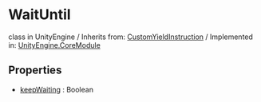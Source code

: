 # WaitUntil
class in UnityEngine
 / Inherits from: <a href="https://docs.unity3d.com/6000.0/Documentation/ScriptReference/CustomYieldInstruction.html" target="_blank">CustomYieldInstruction</a> / Implemented in: <a href="https://docs.unity3d.com/6000.0/Documentation/ScriptReference/UnityEngine.CoreModule.html" target="_blank">UnityEngine.CoreModule</a>
## Properties
- <a href="https://docs.unity3d.com/6000.0/Documentation/ScriptReference/WaitUntil-keepWaiting.html" target="_blank">keepWaiting</a> : Boolean
